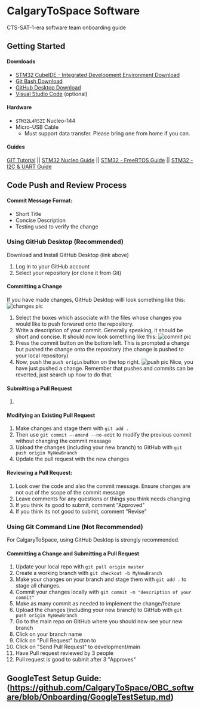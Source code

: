 # CalgaryToSpace Software 
CTS-SAT-1-era software team onboarding guide


## Getting Started
  #### Downloads 
- [STM32 CubeIDE - Integrated Development Environment Download](https://www.st.com/en/development-tools/stm32cubeide.html)
- [Git Bash Download ](https://git-scm.com/downloads)
- [GitHub Desktop Download](https://desktop.github.com/)
- [Visual Studio Code](https://code.visualstudio.com/) (optional) 

#### Hardware
- `STM32L4R5ZI` Nucleo-144
- Micro-USB Cable
  - Must support data transfer. Please bring one from home if you can.

#### Guides
[GIT Tutorial](https://docs.google.com/presentation/d/1wr_xPIai-Gg8E0KEQzC6v0hETkPaw800/edit#slide=id.p1) ||
[STM32 Nucleo Guide](https://www.youtube.com/watch?v=hyZS2p1tW-g&list=PLEBQazB0HUyRYuzfi4clXsKUSgorErmBv)  ||
[STM32 - FreeRTOS Guide](https://www.digikey.ca/en/maker/projects/getting-started-with-stm32-introduction-to-freertos/ad275395687e4d85935351e16ec575b1) ||
[STM32 - I2C & UART Guide](https://youtu.be/isOekyygpR8?si=WwGrYZXlniSiYubi)

## Code Push and Review Process

#### Commit Message Format:
- Short Title
- Concise Description
- Testing used to verify the change

### Using GitHub Desktop (Recommended)
Download and Install GitHub Desktop (link above)
1) Log in to your GitHub account
2) Select your repository (or clone it from Git)

#### Committing a Change 
If you have made changes, GitHub Desktop willl look something like this:
![changes pic](https://github.com/calgarytospace/OBC_software/blob/Onboarding/Example%20Stuff%20for%20Onboarding/pictures/changes.png?raw=true)

1) Select the boxes which associate with the files whose changes you would like to push forwared onto the repository.
2) Write a description of your commit. Generally speaking, it should be short and concise.
It should now look something like this:
![commit pic](https://github.com/calgarytospace/OBC_software/blob/Onboarding/Example%20Stuff%20for%20Onboarding/pictures/commit.png?raw=true)
3) Press the commit button on the bottom left. This is prompted a change but pushed the change onto the repository (the change is pushed to your local repository)
4) Now, push the `push origin` button on the top right.
![push pic](https://github.com/calgarytospace/OBC_software/blob/Onboarding/Example%20Stuff%20for%20Onboarding/pictures/push.png?raw=true)
Nice, you have just pushed a change. Remember that pushes and commits can be reverted, just search up how to do that.
#### Submitting a Pull Request
1)
#### Modifying an Existing Pull Request
1) Make changes and stage them with `git add .` 
2) Then use `git commit –-amend --no-edit` to modify the previous commit without changing the commit message
3) Upload the changes (including your new branch) to GitHub with `git push origin MyNewBranch`
4) Update the pull request with the new changes

#### Reviewing a Pull Request:
1) Look over the code and also the commit message. Ensure changes are not out of the scope of the commit message
2) Leave comments for any questions or things you think needs changing
3) If you think its good to submit, comment "Approved"
4) If you think its not good to submit, comment "Revise"


### Using Git Command Line (Not Recommended)
For CalgaryToSpace, using GitHub Desktop is strongly recommended.

#### Committing a Change and Submitting a Pull Request
1) Update your local repo with `git pull origin master` 
2) Create a working branch with `git checkout -b MyNewBranch`
3) Make your changes on your branch and stage them with `git add .` to stage all changes. 
4) Commit your changes locally with `git commit -m "description of your commit"`
5) Make as many commit as needed to implement the change/feature 
6) Upload the changes (including your new branch) to GitHub with `git push origin MyNewBranch`
7) Go to the main repo on GitHub where you should now see your new branch
8) Click on your branch name
9) Click on "Pull Request" button to 
10) Click on "Send Pull Request" to development/main 
11) Have Pull request reviewed by 3 people
12) Pull request is good to submit after 3 "Approves"


## GoogleTest Setup Guide: (https://github.com/CalgaryToSpace/OBC_software/blob/Onboarding/GoogleTestSetup.md)

